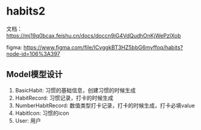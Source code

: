 # habits2

文档： https://mj19q0bcax.feishu.cn/docs/doccn9iG4VdQudhOnKjWePzlXob

figma: https://www.figma.com/file/ICvggkBT3HZ5bbG6myffoq/habits?node-id=106%3A397


## Model模型设计

1. BasicHabit: 习惯的基础信息，创建习惯的时候生成
2. HabitRecord: 习惯记录，打卡的时候生成
3. NumberHabitRecord: 数值类型打卡记录，打卡的时候生成，打卡必填value
4. HabitIcon: 习惯的icon
5. User: 用户